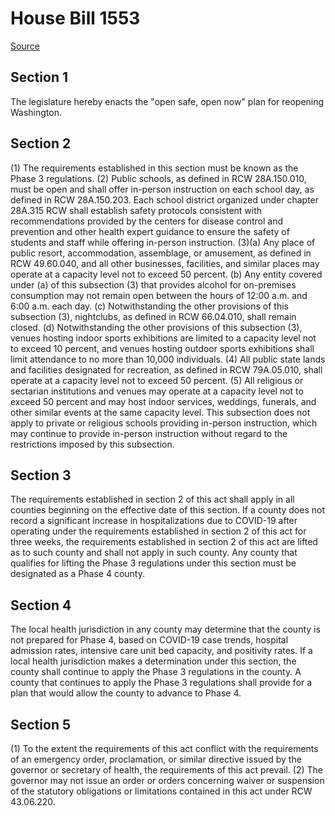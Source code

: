 # House Bill 1553

[Source](http://lawfilesext.leg.wa.gov/biennium/2021-22/Xml/Bills/House%20Bills/1553.xml)
## Section 1
The legislature hereby enacts the "open safe, open now" plan for reopening Washington.

## Section 2
(1) The requirements established in this section must be known as the Phase 3 regulations.
(2) Public schools, as defined in RCW 28A.150.010, must be open and shall offer in-person instruction on each school day, as defined in RCW 28A.150.203. Each school district organized under chapter 28A.315 RCW shall establish safety protocols consistent with recommendations provided by the centers for disease control and prevention and other health expert guidance to ensure the safety of students and staff while offering in-person instruction.
(3)(a) Any place of public resort, accommodation, assemblage, or amusement, as defined in RCW 49.60.040, and all other businesses, facilities, and similar places may operate at a capacity level not to exceed 50 percent.
(b) Any entity covered under (a) of this subsection (3) that provides alcohol for on-premises consumption may not remain open between the hours of 12:00 a.m. and 6:00 a.m. each day.
(c) Notwithstanding the other provisions of this subsection (3), nightclubs, as defined in RCW 66.04.010, shall remain closed.
(d) Notwithstanding the other provisions of this subsection (3), venues hosting indoor sports exhibitions are limited to a capacity level not to exceed 10 percent, and venues hosting outdoor sports exhibitions shall limit attendance to no more than 10,000 individuals.
(4) All public state lands and facilities designated for recreation, as defined in RCW 79A.05.010, shall operate at a capacity level not to exceed 50 percent.
(5) All religious or sectarian institutions and venues may operate at a capacity level not to exceed 50 percent and may host indoor services, weddings, funerals, and other similar events at the same capacity level. This subsection does not apply to private or religious schools providing in-person instruction, which may continue to provide in-person instruction without regard to the restrictions imposed by this subsection.

## Section 3
The requirements established in section 2 of this act shall apply in all counties beginning on the effective date of this section. If a county does not record a significant increase in hospitalizations due to COVID-19 after operating under the requirements established in section 2 of this act for three weeks, the requirements established in section 2 of this act are lifted as to such county and shall not apply in such county. Any county that qualifies for lifting the Phase 3 regulations under this section must be designated as a Phase 4 county.

## Section 4
The local health jurisdiction in any county may determine that the county is not prepared for Phase 4, based on COVID-19 case trends, hospital admission rates, intensive care unit bed capacity, and positivity rates. If a local health jurisdiction makes a determination under this section, the county shall continue to apply the Phase 3 regulations in the county. A county that continues to apply the Phase 3 regulations shall provide for a plan that would allow the county to advance to Phase 4.

## Section 5
(1) To the extent the requirements of this act conflict with the requirements of an emergency order, proclamation, or similar directive issued by the governor or secretary of health, the requirements of this act prevail.
(2) The governor may not issue an order or orders concerning waiver or suspension of the statutory obligations or limitations contained in this act under RCW 43.06.220.
